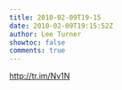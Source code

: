 ```yaml
---
title: 2010-02-09T19-15
date: 2010-02-09T19:15:52Z
author: Lee Turner
showtoc: false
comments: true
---
```


http://tr.im/Nv1N

